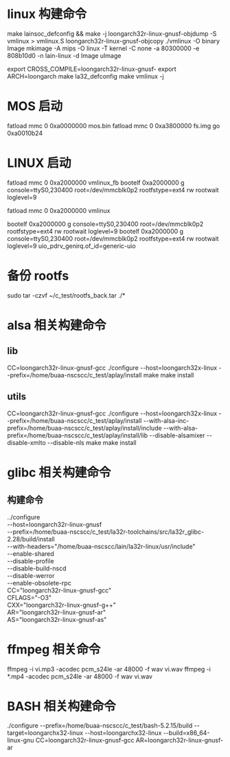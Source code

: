 # linux 构建命令
make lainsoc_defconfig && make -j
loongarch32r-linux-gnusf-objdump -S vmlinux > vmlinux.S
loongarch32r-linux-gnusf-objcopy ./vmlinux -O binary Image
mkimage -A mips -O linux -T kernel -C none -a 80300000 -e 808b10d0 -n lain-linux -d Image uImage

export CROSS_COMPILE=loongarch32r-linux-gnusf-
export ARCH=loongarch
make la32_defconfig
make vmlinux -j

# MOS 启动
fatload mmc 0 0xa0000000 mos.bin
fatload mmc 0 0xa3800000 fs.img
go 0xa0010b24

# LINUX 启动
fatload mmc 0 0xa2000000 vmlinux_fb
bootelf 0xa2000000 g console=ttyS0,230400 root=/dev/mmcblk0p2 rootfstype=ext4 rw rootwait loglevel=9

fatload mmc 0 0xa2000000 vmlinux
<!-- bootelf 0xa2000000 g console=ttyS0,230400 root=/dev/mmcblk0p2 rootfstype=ext4 rw rootwait loglevel=9 -->
bootelf 0xa2000000 g console=ttyS0,230400 root=/dev/mmcblk0p2 rootfstype=ext4 rw rootwait loglevel=9
bootelf 0xa2000000 g console=ttyS0,230400 root=/dev/mmcblk0p2 rootfstype=ext4 rw rootwait loglevel=9 uio_pdrv_genirq.of_id=generic-uio

# 备份 rootfs
sudo tar -czvf ~/c_test/rootfs_back.tar ./*

# alsa 相关构建命令
## lib

CC=loongarch32r-linux-gnusf-gcc ./configure --host=loongarch32x-linux --prefix=/home/buaa-nscscc/c_test/aplay/install
make
make install

## utils

CC=loongarch32r-linux-gnusf-gcc ./configure --host=loongarch32x-linux --prefix=/home/buaa-nscscc/c_test/aplay/install --with-alsa-inc-prefix=/home/buaa-nscscc/c_test/aplay/install/include --with-alsa-prefix=/home/buaa-nscscc/c_test/aplay/install/lib --disable-alsamixer --disable-xmlto --disable-nls
make
make install

# glibc 相关构建命令
## 构建命令
../configure \
--host=loongarch32r-linux-gnusf \
--prefix=/home/buaa-nscscc/c_test/la32r-toolchains/src/la32r_glibc-2.28/build/install \
--with-headers="/home/buaa-nscscc/lain/la32r-linux/usr/include" \
--enable-shared \
--disable-profile \
--disable-build-nscd \
--disable-werror \
--enable-obsolete-rpc \
CC="loongarch32r-linux-gnusf-gcc" \
CFLAGS="-O3" \
CXX="loongarch32r-linux-gnusf-g++" \
AR="loongarch32r-linux-gnusf-ar" \
AS="loongarch32r-linux-gnusf-as"

# ffmpeg 相关命令
ffmpeg -i vi.mp3 -acodec pcm_s24le -ar 48000 -f wav vi.wav
ffmpeg -i *.mp4 -acodec pcm_s24le -ar 48000 -f wav vi.wav

# BASH 相关构建命令
./configure --prefix=/home/buaa-nscscc/c_test/bash-5.2.15/build --target=loongarchx32-linux --host=loongarchx32-linux --build=x86_64-linux-gnu CC=loongarch32r-linux-gnusf-gcc AR=loongarch32r-linux-gnusf-ar
